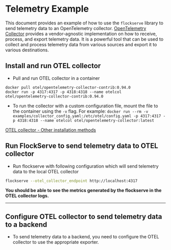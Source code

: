 # Telemetry Example
This document provides an example of how to use the `flockserve` library to send telemetry data to an OpenTelemetry collector.
[OpenTelemetry Collector](https://opentelemetry.io/docs/collector/) provides a vendor-agnostic implementation on how to receive, process, and export telemetry data. It is a powerful tool that can be used to collect and process telemetry data from various sources and export it to various destinations.


## Install and run OTEL collector
- Pull and run OTEL collector in a container

```docker
docker pull otel/opentelemetry-collector-contrib:0.94.0
docker run -p 4317:4317 -p 4318:4318 --name otelcol otel/opentelemetry-collector-contrib:0.94.0
```


- To run the collector with a custom configuration file, mount the file to the container using the `-v` flag. For example:
`docker run --rm -v examples/collector_config.yaml:/etc/otel/config.yaml -p 4317:4317 -p 4318:4318 --name otelcol otel/opentelemetry-collector:latest`

[OTEL collector - Other installation methods](https://opentelemetry.io/docs/collector/installation/)


## Run FlockServe to send telemetry data to OTEL collector
- Run flockserve with following configuration which will send telemetry data to the local OTEL collector

```bash
flockserve --otel_collector_endpoint http://localhost:4317
```

**You should be able to see the metrics generated by the flockserve in the OTEL collector logs.**


-------------------------------------
## Configure OTEL collector to send telemetry data to a backend
- To send telemetry data to a backend, you need to configure the OTEL collector to use the appropriate exporter. 

```yaml